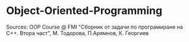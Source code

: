 # Object-Oriented-Programming

Sources:
  OOP Course @ FMI
  "Сборник от задачи по програмиране на С++. Втора част", М. Тодорова, П.Арямнов, К. Георгиев
